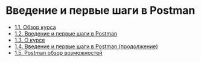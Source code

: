 # Введение и первые шаги в Postman

- [1.1. Обзор курса](./1.1.%20Course%20overview)
- [1.2. Введение и первые шаги в Postman](./1.2.%20Introduction%20and%20first%20steps%20in%20Postman)
- [1.3. О курсе](./1.3.%20About%20this%20course)
- [1.4. Введение и первые шаги в Postman (продолжение)](./1.4.%20Introduction%20and%20first%20steps%20in%20Postman%20(continued))
- [1.5. Postman обзор возможностей](./1.5.%20The%20Postman%20Landscape)
